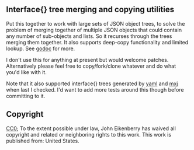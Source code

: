 Interface{} tree merging and copying utilities
----------------------------------------------

Put this together to work with large sets of JSON object trees, to solve the
problem of merging together of multiple JSON objects that could contain any
number of sub-objects and lists. So it recurses through the trees merging them
together. It also supports deep-copy functionality and limited lookup. See
[godoc](http://godoc.org/github.com/eikenb/datatree) for more.

I don't use this for anything at present but would welcome patches.
Alternatively please feel free to copy/fork/clone whatever and do what you'd
like with it.

Note that it also supported interface{} trees generated by
[yaml](gopkg.in/yaml.v1) and [mxj](github.com/clbanning/mxj) when last I
checked. I'd want to add more tests around this though before committing to it.

Copyright
---------

[CC0](http://creativecommons.org/publicdomain/zero/1.0/); To the extent
possible under law, John Eikenberry has waived all copyright and related or
neighboring rights to this work. This work is published from: United States.

